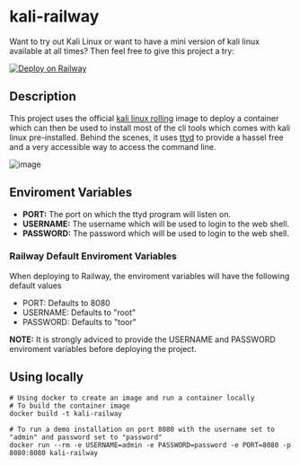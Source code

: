 # kali-railway

Want to try out Kali Linux or want to have a mini version of kali linux available at all times? Then feel free to give this project a try:

[![Deploy on Railway](https://railway.app/button.svg)](https://railway.app/template/E7oTLJ?referralCode=8sCkKx)


## Description
This project uses the official [kali linux rolling](https://hub.docker.com/r/kalilinux/kali-rolling/) image to deploy a container which can then be used to install most of the cli tools which comes with kali linux pre-installed. Behind the scenes, it uses [ttyd](https://github.com/tsl0922/ttyd) to provide a hassel free and a very accessible way to access the command line.

![image](https://github.com/Mys7erio/kali-railway/assets/25553029/ddfe605d-9c61-4975-bbd6-3e392d8fa2fe)



## Enviroment Variables
  - **PORT:** The port on which the ttyd program will listen on.
  - **USERNAME:** The username which will be used to login to the web shell.
  - **PASSWORD:** The password which will be used to login to the web shell.

### Railway Default Enviroment Variables
When deploying to Railway, the enviroment variables will have the following default values
  - PORT: Defaults to 8080
  - USERNAME: Defaults to "root"
  - PASSWORD: Defaults to "toor"

**NOTE:** It is strongly adviced to provide the USERNAME and PASSWORD enviroment variables before deploying the project.


## Using locally

```
# Using docker to create an image and run a container locally
# To build the container image
docker build -t kali-railway 

# To run a demo installation on port 8080 with the username set to "admin" and password set to "password"
docker run --rm -e USERNAME=admin -e PASSWORD=password -e PORT=8080 -p 8080:8080 kali-railway
```
